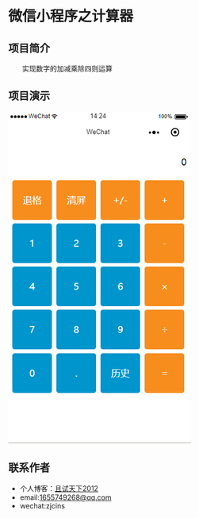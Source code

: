 # 微信小程序之计算器
## 项目简介
&emsp;&emsp;实现数字的加减乘除四则运算
## 项目演示
![演示图](https://raw.githubusercontent.com/3212lin/calculator/master/screenshot/demo.gif)
## 联系作者
+ 个人博客：[且试天下2012](https://www.cnblogs.com/adobe-lin)
+ email:1655749268@qq.com
+ wechat:zjcins

